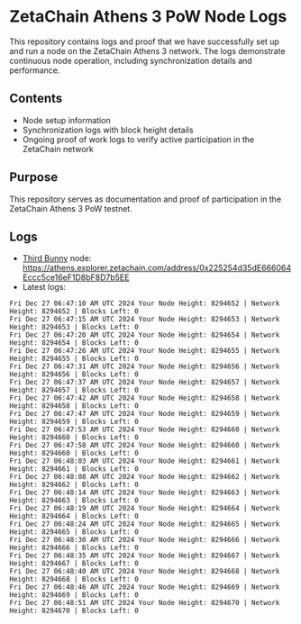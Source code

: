 # ZetaChain Athens 3 PoW Node Logs
This repository contains logs and proof that we have successfully set up and run a node on the ZetaChain Athens 3 network. The logs demonstrate continuous node operation, including synchronization details and performance.

## Contents
- Node setup information
- Synchronization logs with block height details
- Ongoing proof of work logs to verify active participation in the ZetaChain network

## Purpose
This repository serves as documentation and proof of participation in the ZetaChain Athens 3 PoW testnet.

## Logs

- [Third Bunny](https://thirdbunny.xyz/) node: https://athens.explorer.zetachain.com/address/0x225254d35dE666064Eccc5ce16eF1D8bF8D7b5EE
- Latest logs:
```
Fri Dec 27 06:47:10 AM UTC 2024 Your Node Height: 8294652 | Network Height: 8294652 | Blocks Left: 0
Fri Dec 27 06:47:15 AM UTC 2024 Your Node Height: 8294653 | Network Height: 8294653 | Blocks Left: 0
Fri Dec 27 06:47:20 AM UTC 2024 Your Node Height: 8294654 | Network Height: 8294654 | Blocks Left: 0
Fri Dec 27 06:47:26 AM UTC 2024 Your Node Height: 8294655 | Network Height: 8294655 | Blocks Left: 0
Fri Dec 27 06:47:31 AM UTC 2024 Your Node Height: 8294656 | Network Height: 8294656 | Blocks Left: 0
Fri Dec 27 06:47:37 AM UTC 2024 Your Node Height: 8294657 | Network Height: 8294657 | Blocks Left: 0
Fri Dec 27 06:47:42 AM UTC 2024 Your Node Height: 8294658 | Network Height: 8294658 | Blocks Left: 0
Fri Dec 27 06:47:47 AM UTC 2024 Your Node Height: 8294659 | Network Height: 8294659 | Blocks Left: 0
Fri Dec 27 06:47:53 AM UTC 2024 Your Node Height: 8294660 | Network Height: 8294660 | Blocks Left: 0
Fri Dec 27 06:47:58 AM UTC 2024 Your Node Height: 8294660 | Network Height: 8294660 | Blocks Left: 0
Fri Dec 27 06:48:03 AM UTC 2024 Your Node Height: 8294661 | Network Height: 8294661 | Blocks Left: 0
Fri Dec 27 06:48:08 AM UTC 2024 Your Node Height: 8294662 | Network Height: 8294662 | Blocks Left: 0
Fri Dec 27 06:48:14 AM UTC 2024 Your Node Height: 8294663 | Network Height: 8294663 | Blocks Left: 0
Fri Dec 27 06:48:19 AM UTC 2024 Your Node Height: 8294664 | Network Height: 8294664 | Blocks Left: 0
Fri Dec 27 06:48:24 AM UTC 2024 Your Node Height: 8294665 | Network Height: 8294665 | Blocks Left: 0
Fri Dec 27 06:48:30 AM UTC 2024 Your Node Height: 8294666 | Network Height: 8294666 | Blocks Left: 0
Fri Dec 27 06:48:35 AM UTC 2024 Your Node Height: 8294667 | Network Height: 8294667 | Blocks Left: 0
Fri Dec 27 06:48:40 AM UTC 2024 Your Node Height: 8294668 | Network Height: 8294668 | Blocks Left: 0
Fri Dec 27 06:48:46 AM UTC 2024 Your Node Height: 8294669 | Network Height: 8294669 | Blocks Left: 0
Fri Dec 27 06:48:51 AM UTC 2024 Your Node Height: 8294670 | Network Height: 8294670 | Blocks Left: 0
```
